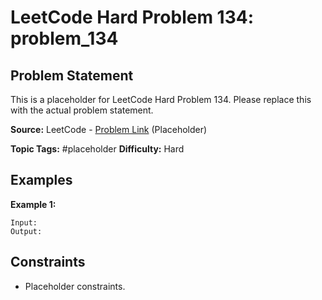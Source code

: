 # LeetCode Hard Problem 134: problem_134

## Problem Statement

This is a placeholder for LeetCode Hard Problem 134.
Please replace this with the actual problem statement.

**Source:** LeetCode - [Problem Link](https://leetcode.com/problems/problem-134/) (Placeholder)

**Topic Tags:** #placeholder
**Difficulty:** Hard

## Examples

**Example 1:**

```
Input:
Output:
```

## Constraints

- Placeholder constraints.
